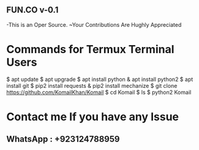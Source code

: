
## FUN.CO v-0.1
-This is an Oper Source.
~Your Contributions Are Hughly Appreciated


# Commands for Termux Terminal Users

$ apt update
$ apt upgrade
$ apt install python
& apt install python2
$ apt install git
$ pip2 install requests
& pip2 install mechanize
$ git clone https://github.com/KomailKhan/Komail
$ cd Komail
$ ls
$ python2 Komail


# Contact me If you have any Issue

## WhatsApp : +923124788959
